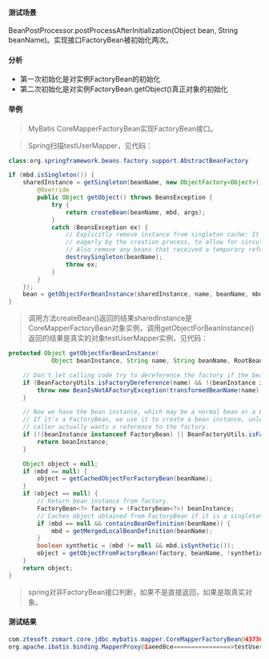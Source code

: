 #### 测试场景
BeanPostProcessor.postProcessAfterInitialization(Object bean, String beanName)。实现接口FactoryBean被初始化两次。
#### 分析
- 第一次初始化是对实例FactoryBean的初始化
- 第二次初始化是对实例FactoryBean.getObject()真正对象的初始化
#### 举例
> MyBatis CoreMapperFactoryBean实现FactoryBean接口。  

>Spring扫描testUserMapper，见代码：
```java
class:org.springframework.beans.factory.support.AbstractBeanFactory

if (mbd.isSingleton()) {
	sharedInstance = getSingleton(beanName, new ObjectFactory<Object>() {
		@Override
		public Object getObject() throws BeansException {
			try {
				return createBean(beanName, mbd, args);
			}
			catch (BeansException ex) {
				// Explicitly remove instance from singleton cache: It might have been put there
				// eagerly by the creation process, to allow for circular reference resolution.
				// Also remove any beans that received a temporary reference to the bean.
				destroySingleton(beanName);
				throw ex;
			}
		}
	});
	bean = getObjectForBeanInstance(sharedInstance, name, beanName, mbd);
}
````
> 调用方法createBean()返回的结果sharedInstance是CoreMapperFactoryBean对象实例，调用getObjectForBeanInstance()返回的结果是真实的对象testUserMapper实例，见代码：
```java
protected Object getObjectForBeanInstance(
			Object beanInstance, String name, String beanName, RootBeanDefinition mbd) {

	// Don't let calling code try to dereference the factory if the bean isn't a factory.
	if (BeanFactoryUtils.isFactoryDereference(name) && !(beanInstance instanceof FactoryBean)) {
		throw new BeanIsNotAFactoryException(transformedBeanName(name), beanInstance.getClass());
	}

	// Now we have the bean instance, which may be a normal bean or a FactoryBean.
	// If it's a FactoryBean, we use it to create a bean instance, unless the
	// caller actually wants a reference to the factory.
	if (!(beanInstance instanceof FactoryBean) || BeanFactoryUtils.isFactoryDereference(name)) {
		return beanInstance;
	}

	Object object = null;
	if (mbd == null) {
		object = getCachedObjectForFactoryBean(beanName);
	}
	if (object == null) {
		// Return bean instance from factory.
		FactoryBean<?> factory = (FactoryBean<?>) beanInstance;
		// Caches object obtained from FactoryBean if it is a singleton.
		if (mbd == null && containsBeanDefinition(beanName)) {
			mbd = getMergedLocalBeanDefinition(beanName);
		}
		boolean synthetic = (mbd != null && mbd.isSynthetic());
		object = getObjectFromFactoryBean(factory, beanName, !synthetic);
	}
	return object;
}
````
> spring对非FactoryBean接口判断，如果不是直接返回，如果是取真实对象。

#### 测试结果
```java
com.ztesoft.zsmart.core.jdbc.mybatis.mapper.CoreMapperFactoryBean@43730ad7================>testUserMapper
org.apache.ibatis.binding.MapperProxy@1aeed8ce================>testUserMapper
````